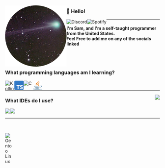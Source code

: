 <!--- Thanks to LlamaLad7 and Koding dev for the inspiration! https://github.com/LlamaLad7/LlamaLad7 https://github.com/KodingDev --->

<img
     align="left" alt="Avatar" width="200px"
     src="https://github.com/Scherso/Scherso/blob/main/assets/Scherso.png"
/>

<h3 align="left">

   👋 Hello! 

</h3>

<a href="https://discordapp.com/users/492816296103378948">
     <img
          align="left" alt="Discord"
          src="https://img.shields.io/badge/-Salmon%232355-5865F2?&style=flat-square&logo=discord&logoColor=white"
     />
</a>

<a href="https://open.spotify.com/user/7xiu2hms0kghfyn9b2iw91dms?si=QyYfNVUVQQ-E89r2sDZXHA">
     <img
          align="left" alt="Spotify"
          src="https://img.shields.io/badge/-sam-1DB954?&style=flat-square&logo=spotify&logoColor=white"
     />
</a>

<hr>

<h4 align="left">
     I'm Sam, and I'm a self-taught programmer from the United States. <br>
     Feel Free to add me on any of the socials linked
</h4>

<br />
<br />

### What programming languages am I learning?

<a href="https://kotlinlang.org/">
     <img
          align="left" alt="Kotlin" width="30" height="30"
          src="https://upload.wikimedia.org/wikipedia/commons/0/06/Kotlin_Icon.svg"
     />
</a>

<a href="https://www.typescriptlang.org/">
     <img
         align="left" alt="TypeScript" width="30" height="30" 
         src="https://github.com/Scherso/Scherso/blob/main/assets/ts.png" 
     />
</a> 

<a href="https://www.cprogramming.com/">
     <img
          align="left" alt="C" width="30" height="30"
          src="https://upload.wikimedia.org/wikipedia/commons/1/19/C_Logo.png"
     />
</a>

<a href="https://www.java.com/en/download/help/whatis_java.html">
     <img
         align="left" alt="Java" width="30px" height="30" 
         src="https://github.com/Scherso/Scherso/blob/main/assets/java.svg"
     />
</a>

<br />

<hr>

<!---
<img align="right"
     src="https://github-readme-stats.vercel.app/api?username=Scherso&count_private=true&text_color=444E59&title_color=444E59#gh-light-mode-only"
/>
--->

<img align="right"
     src="https://github-readme-stats.vercel.app/api?username=Scherso&border_color=2E343B&bg_color=0D1117&text_color=8B949E&title_color=FFFFFF&show_icons=true&icon_color=8B949E&count_private=true"
/>

### What IDEs do I use?

<a href="https://www.jetbrains.com/idea/">
     <img
         align="left" height="30"
         src="https://resources.jetbrains.com/storage/products/company/brand/logos/IntelliJ_IDEA_icon.svg"
     />
</a>

<a href="https://code.visualstudio.com/">
     <img
         align="left" height="30"
         src="https://user-images.githubusercontent.com/674621/71187801-14e60a80-2280-11ea-94c9-e56576f76baf.png"
     />
</a>

<br />

<hr>

<br />
<br />

<a href="https://gentoo.org">
     <img
          align="left" alt="Gentoo Linux" width="25"
          src="https://upload.wikimedia.org/wikipedia/commons/4/48/Gentoo_Linux_logo_matte.svg"
     />
</a>

<!---
Scherso/Scherso is a ✨ special ✨ repository because its `README.md` (this file) appears on your GitHub profile.
You can click the Preview link to take a look at your changes.
--->
